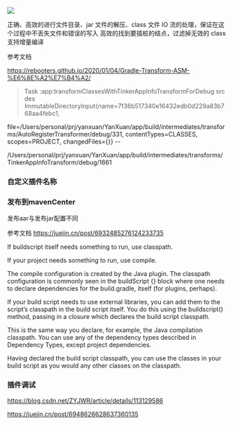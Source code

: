 ![](https://rebooters.github.io/2020/01/04/Gradle-Transform-ASM-%E6%8E%A2%E7%B4%A2/transforms.png)

正确、高效的进行文件目录、jar 文件的解压、class 文件 IO 流的处理，保证在这个过程中不丢失文件和错误的写入
高效的找到要插桩的结点，过滤掉无效的 class
支持增量编译



参考文档

https://rebooters.github.io/2020/01/04/Gradle-Transform-ASM-%E6%8E%A2%E7%B4%A2/


> Task :app:transformClassesWithTinkerAppInfoTransformForDebug
 src des ImmutableDirectoryInput{name=7f36b517340e16432edb0d229a83b768aa4febc1, 
 
 
 file=/Users/personal/prj/yanxuan/YanXuan/app/build/intermediates/transforms/AutoRegisterTransformer/debug/331, contentTypes=CLASSES, scopes=PROJECT, changedFiles={}} -- 
 
  /Users/personal/prj/yanxuan/YanXuan/app/build/intermediates/transforms/TinkerAppInfoTransform/debug/1661


### 自定义插件名称


### 发布到mavenCenter

发布aar与发布jar配置不同

参考文档 https://juejin.cn/post/6932485276124233735


If buildscript itself needs something to run, use classpath.

If your project needs something to run, use compile.

The compile configuration is created by the Java plugin. The classpath configuration is commonly seen in the buildScript {} block where one needs to declare dependencies for the build.gradle, itself (for plugins, perhaps).

If your build script needs to use external libraries, you can add them to the script’s classpath in the build script itself. You do this using the buildscript() method, passing in a closure which declares the build script classpath.

This is the same way you declare, for example, the Java compilation classpath. You can use any of the dependency types described in Dependency Types, except project dependencies.

Having declared the build script classpath, you can use the classes in your build script as you would any other classes on the classpath.


### 插件调试

https://blog.csdn.net/ZYJWR/article/details/113129586

https://juejin.cn/post/6948626628637360135